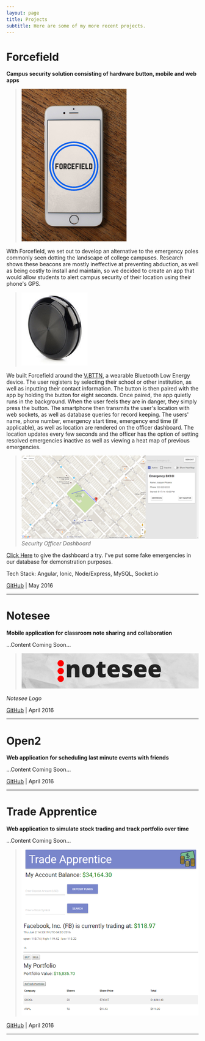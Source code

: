 ```yaml
---
layout: page
title: Projects
subtitle: Here are some of my more recent projects.
---
```


# Forcefield

**Campus security solution consisting of hardware button, mobile and web apps**

>![Forcefield Logo](/img/forcefield-iphone.png)

With Forcefield, we set out to develop an alternative to the emergency poles commonly seen dotting the landscape of college campuses.  Research shows these beacons are mostly ineffective at preventing abduction, as well as being costly to install and maintain, so we decided to create an app that would allow students to alert campus security of their location using their phone's GPS.

>![V.BTTN](/img/button.png)

We built Forcefield around the [V.BTTN](http://www.vsnmobil.com/products/v-bttn-wearable-bluetooth-le-4-0-device), a wearable Bluetooth Low Energy device.  The user registers by selecting their school or other institution, as well as inputting their contact information.  The button is then paired with the app by holding the button for eight seconds.  Once paired, the app quietly runs in the background.  When the user feels they are in danger, they simply press the button.  The smartphone then transmits the user's location with web sockets, as well as database queries for record keeping.  The users' name, phone number, emergency start time, emergency end time (if applicable), as well as location are rendered on the officer dashboard.  The location updates every few seconds and the officer has the option of setting resolved emergencies inactive as well as viewing a heat map of previous emergencies.

>![Forcefield Dashboard](/img/forcefield-dashboard.png)
*Security Officer Dashboard*

[Click Here](http://forcefield.herokuapp.com/#/dashboard) to give the dashboard a try.  I've put some fake emergencies in our database for demonstration purposes.

Tech Stack: Angular, Ionic, Node/Express, MySQL, Socket.io

[GitHub](https://github.com/MKS-Elixr/forcefield) | May 2016

---

# Notesee

**Mobile application for classroom note sharing and collaboration** 

...Content Coming Soon...

>![Notesee Logo](/img/notesee-banner.png)

_Notesee Logo_

[GitHub](https://github.com/MKS-PostgreSQL/notesee) | April 2016

---

# Open2

**Web application for scheduling last minute events with friends**

...Content Coming Soon...

[GitHub](https://github.com/MKS-PostgreSQL/open2) | April 2016

---

# Trade Apprentice

**Web application to simulate stock trading and track portfolio over time**

...Content Coming Soon...

>![Trade Apprentice Screenshot](/img/trade-apprentice-screenshot.png)

[GitHub](https://github.com/cse25/trade-apprentice) | April 2016

---
